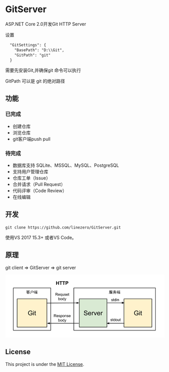 ﻿
# GitServer

ASP.NET Core 2.0开发Git HTTP Server

设置

```
  "GitSettings": {
    "BasePath": "D:\\Git",
    "GitPath": "git"
  }
```

需要先安装Git,并确保git 命令可以执行

GitPath 可以是 git 的绝对路径

## 功能

### 已完成

- 创建仓库
- 浏览仓库
- git客户端push pull

### 待完成

- 数据库支持 SQLite、MSSQL、MySQL、PostgreSQL
- 支持用户管理仓库
- 仓库工单（Issue）
- 合并请求（Pull Request）
- 代码评审（Code Review）
- 在线编辑

## 开发

`git clone https://github.com/linezero/GitServer.git`

使用VS 2017 15.3+ 或者VS Code。


## 原理

git client => GitServer => git server

![](git-server-rpc-model.png)

## License

This project is under the [MIT License](LICENSE).
